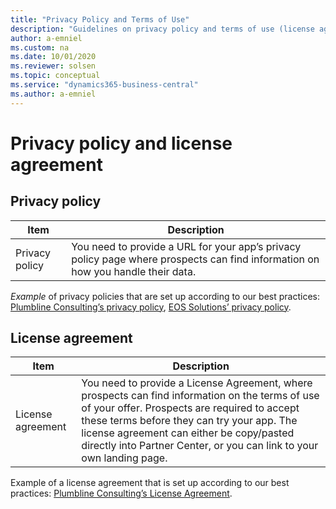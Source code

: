 ```yaml
---
title: "Privacy Policy and Terms of Use"
description: "Guidelines on privacy policy and terms of use (license agreement) links"
author: a-emniel
ms.custom: na
ms.date: 10/01/2020
ms.reviewer: solsen
ms.topic: conceptual
ms.service: "dynamics365-business-central"
ms.author: a-emniel
---
```

# Privacy policy and license agreement
## Privacy policy
| Item | Description |
|-------------|--------------|
Privacy policy |You need to provide a URL for your app’s privacy policy page where prospects can find information on how you handle their data.	|

*Example* of privacy policies that are set up according to our best practices: [Plumbline Consulting’s privacy policy](https://progressussoftware.com/privacy-policy/), [EOS Solutions’ privacy policy](https://www.eos-solutions.it/en/privacy.html). 

## License agreement 

| Item | Description |
|-------------|--------------|
License agreement| You need to provide a License Agreement, where prospects can find information on the terms of use of your offer. Prospects are required to accept these terms before they can try your app. The license agreement can either be copy/pasted directly into Partner Center, or you can link to your own landing page.|
  
 
 Example of a license agreement that is set up according to our best practices: [Plumbline Consulting’s License Agreement](https://progressussoftware.com/user-agreement/).